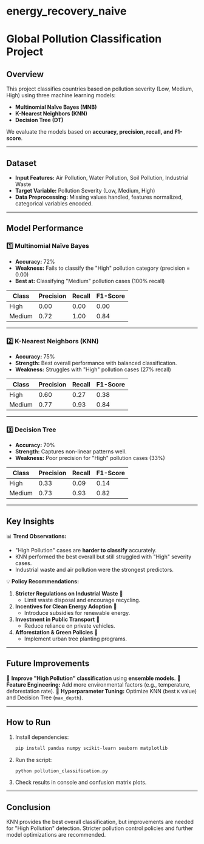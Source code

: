 # energy_recovery_naive
# Global Pollution Classification Project

## Overview
This project classifies countries based on pollution severity (Low, Medium, High) using three machine learning models:
- **Multinomial Naïve Bayes (MNB)**
- **K-Nearest Neighbors (KNN)**
- **Decision Tree (DT)**

We evaluate the models based on **accuracy, precision, recall, and F1-score**.

---

## Dataset
- **Input Features:** Air Pollution, Water Pollution, Soil Pollution, Industrial Waste
- **Target Variable:** Pollution Severity (Low, Medium, High)
- **Data Preprocessing:** Missing values handled, features normalized, categorical variables encoded.

---

## Model Performance

### **1️⃣ Multinomial Naïve Bayes**
- **Accuracy:** 72%
- **Weakness:** Fails to classify the "High" pollution category (precision = 0.00)
- **Best at:** Classifying "Medium" pollution cases (100% recall)

| Class      | Precision | Recall | F1-Score |
|------------|----------|--------|----------|
| High       | 0.00     | 0.00   | 0.00     |
| Medium     | 0.72     | 1.00   | 0.84     |

---

### **2️⃣ K-Nearest Neighbors (KNN)**
- **Accuracy:** 75%
- **Strength:** Best overall performance with balanced classification.
- **Weakness:** Struggles with "High" pollution cases (27% recall)

| Class      | Precision | Recall | F1-Score |
|------------|----------|--------|----------|
| High       | 0.60     | 0.27   | 0.38     |
| Medium     | 0.77     | 0.93   | 0.84     |

---

### **3️⃣ Decision Tree**
- **Accuracy:** 70%
- **Strength:** Captures non-linear patterns well.
- **Weakness:** Poor precision for "High" pollution cases (33%)

| Class      | Precision | Recall | F1-Score |
|------------|----------|--------|----------|
| High       | 0.33     | 0.09   | 0.14     |
| Medium     | 0.73     | 0.93   | 0.82     |

---

## Key Insights
📊 **Trend Observations:**
- "High Pollution" cases are **harder to classify** accurately.
- KNN performed the best overall but still struggled with "High" severity cases.
- Industrial waste and air pollution were the strongest predictors.

💡 **Policy Recommendations:**
1. **Stricter Regulations on Industrial Waste** 📜
   - Limit waste disposal and encourage recycling.
2. **Incentives for Clean Energy Adoption** 🌱
   - Introduce subsidies for renewable energy.
3. **Investment in Public Transport** 🚌
   - Reduce reliance on private vehicles.
4. **Afforestation & Green Policies** 🌳
   - Implement urban tree planting programs.

---

## Future Improvements
🔹 **Improve "High Pollution" classification** using **ensemble models**.
🔹 **Feature Engineering:** Add more environmental factors (e.g., temperature, deforestation rate).
🔹 **Hyperparameter Tuning:** Optimize KNN (best `K` value) and Decision Tree (`max_depth`).

---

## How to Run
1. Install dependencies:
   ```sh
   pip install pandas numpy scikit-learn seaborn matplotlib
   ```
2. Run the script:
   ```sh
   python pollution_classification.py
   ```
3. Check results in console and confusion matrix plots.

---

## Conclusion
KNN provides the best overall classification, but improvements are needed for "High Pollution" detection. Stricter pollution control policies and further model optimizations are recommended.

